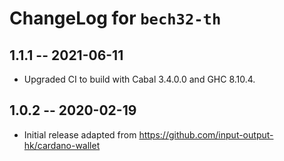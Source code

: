 # ChangeLog for `bech32-th`

## 1.1.1 -- 2021-06-11

+ Upgraded CI to build with Cabal 3.4.0.0 and GHC 8.10.4.

## 1.0.2 -- 2020-02-19

+ Initial release adapted from https://github.com/input-output-hk/cardano-wallet
